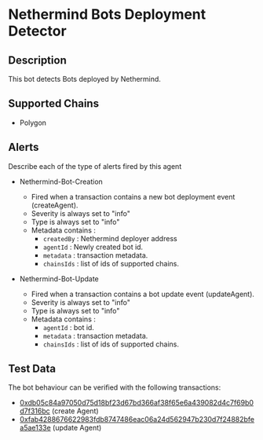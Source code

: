 # Nethermind Bots Deployment Detector

## Description

This bot detects Bots deployed by Nethermind.

## Supported Chains

- Polygon

## Alerts

Describe each of the type of alerts fired by this agent

- Nethermind-Bot-Creation
  - Fired when a transaction contains a new bot deployment event (createAgent).
  - Severity is always set to "info" 
  - Type is always set to "info" 
  - Metadata contains :
    - `createdBy` : Nethermind deployer address
    - `agentId` : Newly created bot id.
    - `metadata` : transaction metadata.
    - `chainsIds` : list of ids of supported chains.

- Nethermind-Bot-Update
  - Fired when a transaction contains a bot update event (updateAgent).
  - Severity is always set to "info" 
  - Type is always set to "info" 
  - Metadata contains : 
    - `agentId` : bot id.
    - `metadata` : transaction metadata.
    - `chainsIds` : list of ids of supported chains.

## Test Data

The bot behaviour can be verified with the following transactions:

- [0xdb05c84a97050d75d18bf23d67bd366af38f65e6a439082d4c7f69b0d7f316bc](https://polygonscan.com/tx/0xdb05c84a97050d75d18bf23d67bd366af38f65e6a439082d4c7f69b0d7f316bc) (create Agent)
- [0xfab4288676622983fdb8747486eac06a24d562947b230d7f24882bfea5ae133e](https://polygonscan.com/tx/0xfab4288676622983fdb8747486eac06a24d562947b230d7f24882bfea5ae133e) (update Agent)
